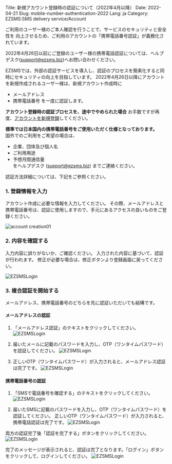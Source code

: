 Title: 新規アカウント登録時の認証について（2022年4月以降）
Date: 2022-04-21
Slug: mobile-number-authentication-2022
Lang: ja
Category: EZSMS:SMS delivery service/Account

ご利用のユーザー様のご本人確認を行うことで、サービスのセキュリティと安全性を
向上させるため、ご利用のアカウントの「携帯電話番号認証」が義務化されています。

2022年4月26日以前にご登録のユーザー様の携帯電話認証については、ヘルプデスク(support@ezsms.biz)へお問い合わせください。

EZSMSでは、外部の認証サービスを導入し、認証のプロセスを簡素化すると同時にセキュリティの向上を目指しています。
2022年4月26日以降にアカウントを新規作成されるユーザー様は、新規アカウント作成時に
- メールアドレス
- 携帯電話番号
を一度に認証します。

**アカウント登録時の認証プロセスを、途中でやめられた場合**
お手数ですが再度、[アカウントを新規登録](https://www.ezsms.biz/ja/register/)してください。


**標準では日本国内の携帯電話番号をご使用いただく仕様となっております。** <br>
国外でのご利用をご希望の場合は、<br>
- 企業、団体及び個人名<br>
- ご利用用途<br>
- 予想月間通信量</br>
をヘルプデスク (support@ezsms.biz) までご連絡ください。

認証方法詳細については、下記をご参照ください。

### 1. 登録情報を入力
アカウント作成に必要な情報を入力してください。
その際、メールアドレスと携帯電話番号は、認証に使用しますので、手元にあるアクセスの良いものをご登録ください。

![account creation01]({filename}/images/new-mobile-number-authentication-ja-01.png)

### 2. 内容を確認する
入力内容に誤りがないか、ご確認ください。
入力された内容に基づいて、認証が行われます。
修正が必要な場合は、修正ボタンより登録画面に戻ってください。

![EZSMSLogin]({filename}/images/new-mobile-number-authentication-ja-02.png)

### 3. 複合認証を開始する
メールアドレス、携帯電話番号のどちらを先に認証いただいても結構です。

#### メールアドレスの認証
1. 「メールアドレス認証」のテキストをクリックしてください。
![EZSMSLogin]({filename}/images/new-mobile-number-authentication-ja-03.png)

2. 届いたメールに記載のパスワードを入力し、OTP（ワンタイムパスワード）を認証してください。
![EZSMSLogin]({filename}/images/new-mobile-number-authentication-ja-04.png)

3. 正しいOTP（ワンタイムパスワード）が入力されると、メールアドレス認証は完了です。
![EZSMSLogin]({filename}/images/new-mobile-number-authentication-ja-05.png)

#### 携帯電話番号の認証
1. 「SMSで電話番号を確認する」のテキストをクリックしてください。
![EZSMSLogin]({filename}/images/new-mobile-number-authentication-ja-06.png)

2. 届いたSMSに記載のパスワードを入力し、OTP（ワンタイムパスワード）を認証してください。
正しいOTP（ワンタイムパスワード）が入力されると、携帯電話認証は完了です。
![EZSMSLogin]({filename}/images/new-mobile-number-authentication-ja-08.png)

両方の認証完了後「認証を完了する」ボタンをクリックしてください。
![EZSMSLogin]({filename}/images/new-mobile-number-authentication-ja-09.png)

完了のメッセージが表示されると、認証は完了となります。「ログイン」ボタンをクリックして、ログインしてください。
![EZSMSLogin]({filename}/images/new-mobile-number-authentication-ja-10.png)





